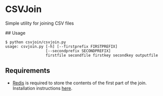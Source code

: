 CSVJoin
=======

Simple utility for joining CSV files

## Usage
```
$ python csvjoin/csvjoin.py 
usage: csvjoin.py [-h] [--firstprefix FIRSTPREFIX]
                  [--secondprefix SECONDPREFIX]
                  firstfile secondfile firstkey secondkey outputfile
```

## Requirements
* [Redis](http://redis.io) is required to store the contents of the first part of the join. Installation instructions [here](http://redis.io/download).

